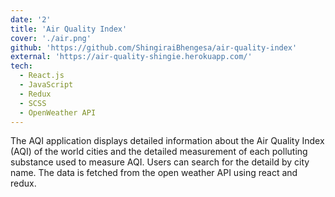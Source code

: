 ```yaml
---
date: '2'
title: 'Air Quality Index'
cover: './air.png'
github: 'https://github.com/ShingiraiBhengesa/air-quality-index'
external: 'https://air-quality-shingie.herokuapp.com/'
tech:
  - React.js
  - JavaScript
  - Redux
  - SCSS
  - OpenWeather API
---
```

The AQI application displays detailed information about the Air Quality Index (AQI) of the world cities and the detailed measurement of each polluting substance used to measure AQI. Users can search for the detaild by city name. The data is fetched from the open weather API using react and redux.
